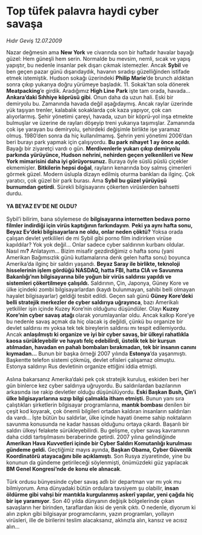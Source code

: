 # Top tüfek palavra haydi cyber savaşa

*Hıdır Geviş 12.07.2009*

<div class="taraf_structure_2col_1zq">
<div class="margen_n">



 <p>Nazar değmesin ama <b>New York</b> ve civarında son bir haftadır havalar bayağı güzel: Hem güneşli hem serin. Normalde bu mevsim, nemli, sıcak ve yapış yapıştır, bu nedenle insanlar pek dışarı çıkmak istemezler. Ancak <b>Sybil</b> ve ben geçen pazar günü dışarıdaydık, havanın sıradışı güzelliğinden istifade etmek istemiştik. Hudson sokağı üzerindeki <b>Philip Marie</b>’de brunch aldıktan sonra çıkıp yukarıya doğru yürümeye başladık. 11. Sokak’tan sola dönerek <b>Meatpacking</b>’e girdik. Aradığımız <b>High Line</b> <b>Park</b> işte tam orada, havada... <b>Ankara’daki Sıhhiye köprüsü gibi</b>. Onun daha da uzun hali. Eski bir demiryolu bu. Zamanında havada değil aşağıdaymış. Ancak raylar üzerinde yük taşıyan trenler, kalabalık sokaklarda çok kaza yapıyor, çok can alıyorlarmış. Şehir yönetimi çareyi, havada, uzun bir köprü-yol inşa etmekte bulmuşlar ve üzerine de rayları döşeyip treni yukarıya taşımışlar. Zamanında çok işe yarayan bu demiryolu, şehirdeki değişimle birlikte işe yaramaz olmuş. 1980’den sonra da hiç kullanılmamış. Şehrin yeni yönetimi 2006’dan beri burayı park yapmak için çalışıyordu. <b>Bu park</b> <b>nihayet 1 ay önce açıldı</b>. Bayağı bir ziyaretçi vardı o gün. <b>Merdivenlerle yukarı çıkıp demiryolu parkında yürüyünce, Hudson nehrini, nehirden geçen yelkenlileri ve New York mimarisini daha iyi görüyorsunuz.</b> Buraya öyle süslü püslü çiçekler ekmemişler. <b>Bitkilerin hepsi doğal</b>, rayların kenarında boy salmış çimenleri görmek güzel. Modern üslupla dizayn edilmiş oturma bankları da ilginç. Çok yaratıcı, çok güzel bir park burası. Ama <b>Sybil bu güzel yürüyüşü burnumdan getirdi</b>. Sürekli bilgisayarını çökerten virüslerden bahsetti durdu. <b><br/><br/>YA BEYAZ EV’DE NE OLDU?</b> <br/><br/>Sybil’i bilirim, bana söylemese de <b>bilgisayarına internetten bedava porno filmler indirdiği için virüs kaptığının farkındayım</b>. <b>Peki ya aynı hafta sonu, Beyaz Ev’deki bilgisayarlara ne oldu, onlar neden çöktü?</b> Yoksa orada çalışan devlet yetkilileri de mi Sybil gibi porno film indirirken virüse kapıldılar? Yok yok değil... Onlar sadece cyber saldırının kurbanı oldular. Nasıl mı<b>?</b> Anlatayım... Bizim misafir gezdirdiğimiz o hafta sonu (yani Amerikan Bağımsızlık günü kutlamalarına denk gelen hafta sonu) boyunca Amerika’da ilginç bir saldırı yaşandı. <b>Beyaz Saray ile birlikte, teknoloji hisselerinin işlem gördüğü NASDAQ, hatta FBI, hatta CIA ve Savunma Bakanlığı’nın bilgisayarına bile yoğun bir virüs saldırısı yapıldı ve sistemleri çökertilmeye çalışıldı.</b> Saldırının, Çin, Japonya, Güney Kore ve ülke içindeki zombi bilgisayarlardan (kaydı bulunmayan, sahibi belli olmayan hayalet bilgisayarlar) geldiği tesbit edildi. Geçen salı günü <b>Güney Kore’deki belli stratejik merkezler de cyber saldırıya uğrayınca</b>, bazı Amerikalı yetkililer işin içinde Kuzey Kore’nin olduğunu düşündüler. Olayı <b>Kuzey Kore’nin cyber savaş atağı </b>olarak yorumlayanlar oldu. Ancak kalkıp Kore’ye bu nedenle savaş açmak da hiç olacak iş değildi, çünkü bu organize bir devlet saldırısı mı yoksa tek tek bireylerin saldırısı mı tespit edilemiyordu. Ancak <b>anlaşılmıştı ki organize ve iyi bir cyber savaş, bir ülkeyi rahatlıkla kaosa sürükleyebilir ve hayatı felç edebilirdi, üstelik tek bir kurşun atılmadan, havadan en pahalı bombaları bırakmadan, tek bir insanın canını kıymadan...</b> Bunun bir başka örneği 2007 yılında <b>Estonya</b>’da yaşanmıştı. Başkentte telefon sistemi çökmüş, devlet ofisleri çalışamaz olmuştu. Estonya saldırıyı Rus devletinin organize ettiğini iddia etmişti. <br/><br/>Aslına bakarsanız Amerika’daki pek çok stratejik kuruluş, eskiden beri her gün binlerce kez cyber saldırıya uğruyordu. Bu saldırılardan bazılarının arkasında ise rakip devletler olduğu düşünülüyordu. <b>Eski Başkan Bush, Çin’i ülke bilgisayarlarına sızıp bilgi çalmakla itham etmişti.</b> Bunun yanı sıra çalıştıkları şirketlerin bilgisayar programlarına, <b>mantık bombası</b> denilen bir çeşit kod koyarak, çok önemli bilgileri ortadan kaldıran insanların saldırıları da vardı... İşte bütün bu saldırlar, ülke içinde hayati öneme sahip noktaların savunma konusunda ne kadar hassas olduğunu ortaya çıkardı. Başarılı bir saldırı ülkeyi felakete sürükleyebilirdi. Bu gelişme, cyber savaş kavramının daha ciddi tartışılmasını beraberinde getirdi. 2007 yılına gelindiğinde <b>Amerikan Hava Kuvvetleri içinde bir Cyber Saldırı Komutanlığı kurulması gündeme geldi.</b> Geçtiğimiz mayıs ayında, <b>Başkan Obama, Cyber Güvenlik Koordinatörü atayacağını bile açıklamıştı</b>. Son Rusya ziyaretinde, yine bu konunun da gündeme getirileceği söylenmişti, önümüzdeki güz yapılacak <b>BM Genel Kongresi’nde de konu ele alınacak</b>. <br/><br/>Türk ordusu bünyesinde cyber savaş adlı bir departman var mı yok mu bilmiyorum. Ama dünyadaki bütün ordulara tavsiyem şu olabilir, <b>insan öldürme gibi vahşi bir mantıkla kurgulanmış askerî yapılar, yeni çağda hiç bir işe yaramıyor</b>. Son 40 yılda dünyanın değişik bölgelerinde çıkan savaşların her birinden, taraflardan ikisi de yenik çıktı. O nedenle, diyorum ki alın zıpkın gibi bilgisayar programcılarını, yazın programları, yollayın virüsleri, ille de birilerini teslim alacaksanız, aklınızla alın, kansız ve acısız alın...</p>
<br/>
<br/>
<br/>



<br/>


<div id="taraf_not">
</div>

</div>


</div>

